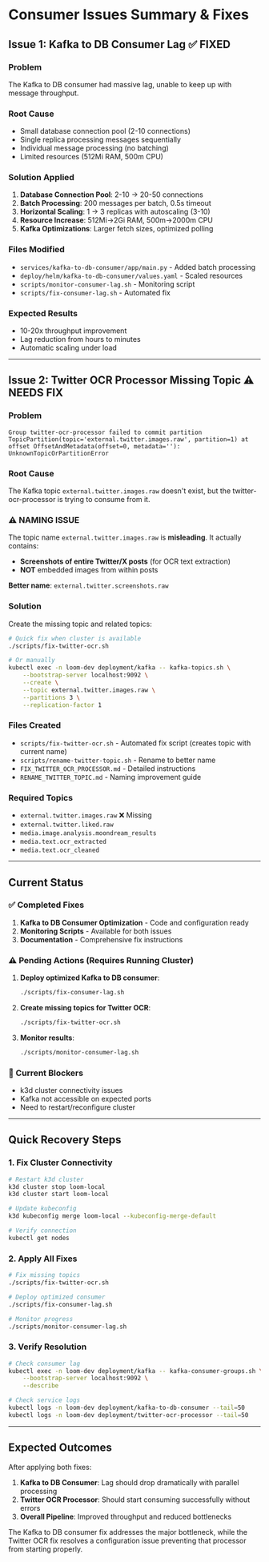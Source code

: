 # Consumer Issues Summary & Fixes

## Issue 1: Kafka to DB Consumer Lag ✅ FIXED

### Problem
The Kafka to DB consumer had massive lag, unable to keep up with message throughput.

### Root Cause
- Small database connection pool (2-10 connections)
- Single replica processing messages sequentially
- Individual message processing (no batching)
- Limited resources (512Mi RAM, 500m CPU)

### Solution Applied
1. **Database Connection Pool**: 2-10 → 20-50 connections
2. **Batch Processing**: 200 messages per batch, 0.5s timeout
3. **Horizontal Scaling**: 1 → 3 replicas with autoscaling (3-10)
4. **Resource Increase**: 512Mi→2Gi RAM, 500m→2000m CPU
5. **Kafka Optimizations**: Larger fetch sizes, optimized polling

### Files Modified
- `services/kafka-to-db-consumer/app/main.py` - Added batch processing
- `deploy/helm/kafka-to-db-consumer/values.yaml` - Scaled resources
- `scripts/monitor-consumer-lag.sh` - Monitoring script
- `scripts/fix-consumer-lag.sh` - Automated fix

### Expected Results
- 10-20x throughput improvement
- Lag reduction from hours to minutes
- Automatic scaling under load

---

## Issue 2: Twitter OCR Processor Missing Topic ⚠️ NEEDS FIX

### Problem
```
Group twitter-ocr-processor failed to commit partition TopicPartition(topic='external.twitter.images.raw', partition=1) at offset OffsetAndMetadata(offset=0, metadata=''): UnknownTopicOrPartitionError
```

### Root Cause
The Kafka topic `external.twitter.images.raw` doesn't exist, but the twitter-ocr-processor is trying to consume from it.

### ⚠️ NAMING ISSUE
The topic name `external.twitter.images.raw` is **misleading**. It actually contains:
- **Screenshots of entire Twitter/X posts** (for OCR text extraction)
- **NOT** embedded images from within posts

**Better name**: `external.twitter.screenshots.raw`

### Solution
Create the missing topic and related topics:

```bash
# Quick fix when cluster is available
./scripts/fix-twitter-ocr.sh

# Or manually
kubectl exec -n loom-dev deployment/kafka -- kafka-topics.sh \
    --bootstrap-server localhost:9092 \
    --create \
    --topic external.twitter.images.raw \
    --partitions 3 \
    --replication-factor 1
```

### Files Created
- `scripts/fix-twitter-ocr.sh` - Automated fix script (creates topic with current name)
- `scripts/rename-twitter-topic.sh` - Rename to better name
- `FIX_TWITTER_OCR_PROCESSOR.md` - Detailed instructions
- `RENAME_TWITTER_TOPIC.md` - Naming improvement guide

### Required Topics
- `external.twitter.images.raw` ❌ Missing
- `external.twitter.liked.raw`
- `media.image.analysis.moondream_results`
- `media.text.ocr_extracted`
- `media.text.ocr_cleaned`

---

## Current Status

### ✅ Completed Fixes
1. **Kafka to DB Consumer Optimization** - Code and configuration ready
2. **Monitoring Scripts** - Available for both issues
3. **Documentation** - Comprehensive fix instructions

### ⚠️ Pending Actions (Requires Running Cluster)
1. **Deploy optimized Kafka to DB consumer**:
   ```bash
   ./scripts/fix-consumer-lag.sh
   ```

2. **Create missing topics for Twitter OCR**:
   ```bash
   ./scripts/fix-twitter-ocr.sh
   ```

3. **Monitor results**:
   ```bash
   ./scripts/monitor-consumer-lag.sh
   ```

### 🚫 Current Blockers
- k3d cluster connectivity issues
- Kafka not accessible on expected ports
- Need to restart/reconfigure cluster

---

## Quick Recovery Steps

### 1. Fix Cluster Connectivity
```bash
# Restart k3d cluster
k3d cluster stop loom-local
k3d cluster start loom-local

# Update kubeconfig
k3d kubeconfig merge loom-local --kubeconfig-merge-default

# Verify connection
kubectl get nodes
```

### 2. Apply All Fixes
```bash
# Fix missing topics
./scripts/fix-twitter-ocr.sh

# Deploy optimized consumer
./scripts/fix-consumer-lag.sh

# Monitor progress
./scripts/monitor-consumer-lag.sh
```

### 3. Verify Resolution
```bash
# Check consumer lag
kubectl exec -n loom-dev deployment/kafka -- kafka-consumer-groups.sh \
    --bootstrap-server localhost:9092 \
    --describe

# Check service logs
kubectl logs -n loom-dev deployment/kafka-to-db-consumer --tail=50
kubectl logs -n loom-dev deployment/twitter-ocr-processor --tail=50
```

---

## Expected Outcomes

After applying both fixes:
1. **Kafka to DB Consumer**: Lag should drop dramatically with parallel processing
2. **Twitter OCR Processor**: Should start consuming successfully without errors
3. **Overall Pipeline**: Improved throughput and reduced bottlenecks

The Kafka to DB consumer fix addresses the major bottleneck, while the Twitter OCR fix resolves a configuration issue preventing that processor from starting properly.
